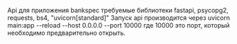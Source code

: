 Api для приложения bankspec требуемые библиотеки fastapi, psycopg2, requests, bs4, "uvicorn[standard]"
Запуск api производится через uvicorn main:app --reload --host 0.0.0.0 --port 10000 где 10000 это порт, который необходимо предварительно открыть.
